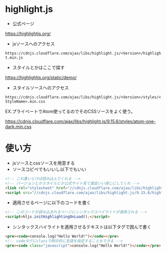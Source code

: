 # highlight.js

* 公式ページ

https://highlightjs.org/

* jsソースへのアクセス

`https://cdnjs.cloudflare.com/ajax/libs/highlight.js/<Version>/highlight.min.js`

* スタイルとかはここで探す

https://highlightjs.org/static/demo/

* スタイルソースへのアクセス

`https://cdnjs.cloudflare.com/ajax/libs/highlight.js/<Version>/styles/<StyleName>.min.css`

EX.プライベートでAtom使ってるのでそのCSSソースをよく使う。

https://cdnjs.cloudflare.com/ajax/libs/highlight.js/9.15.6/styles/atom-one-dark.min.css

# 使い方
* jsソースとcssソースを用意する
* ソースコピペでもいいし以下でもいい
```html
<!-- これ書いとけば読み込んでくれる -->
<!-- バージョンとかスタイルとか公式サイト見て適宜いい感じにしてくれ -->
<link rel="stylesheet" href="//cdnjs.cloudflare.com/ajax/libs/highlight.js/9.15.6/styles/default.min.css">
<script src="//cdnjs.cloudflare.com/ajax/libs/highlight.js/9.15.6/highlight.min.js"></script>
```
* 適用させるページに以下のコードを書く
```html
<!-- このコードが読み込まれるページにシンタックスハイライトが適用される -->
<script>hljs.initHighlightingOnLoad();</script>
```

* シンタックスハイライトを適用させるテキストは以下タグで囲んで書く
```html
<pre><code>console.log("Hello World!")</code></pre>
<!-- codeタグにclassで明示的に言語を指定することもできる -->
<pre><code class="javascript">console.log("Hello World!")</code></pre>
```

